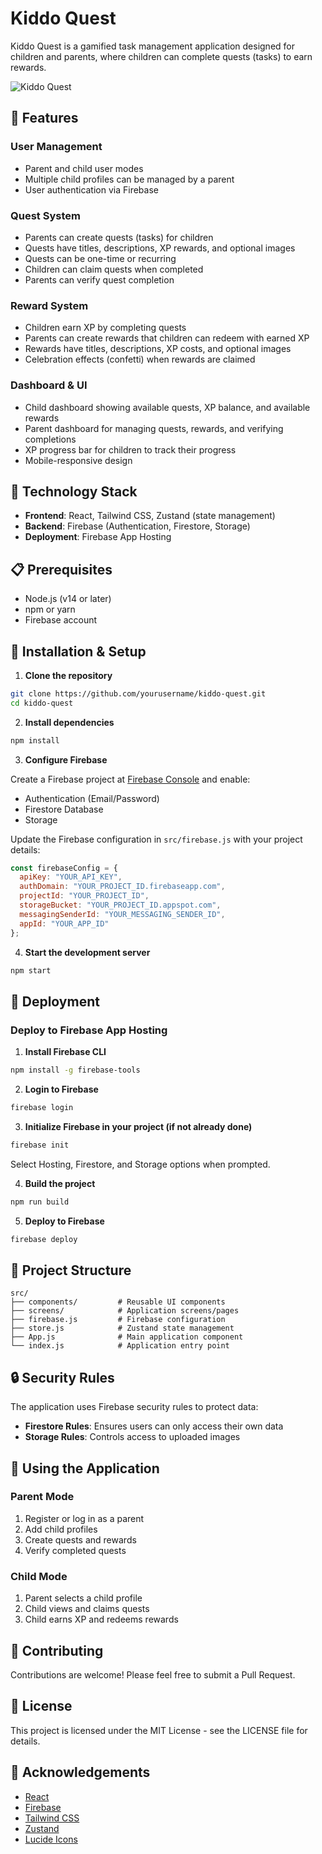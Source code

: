 # Kiddo Quest

Kiddo Quest is a gamified task management application designed for children and parents, where children can complete quests (tasks) to earn rewards.

![Kiddo Quest](https://via.placeholder.com/800x400?text=Kiddo+Quest)

## 🌟 Features

### User Management
- Parent and child user modes
- Multiple child profiles can be managed by a parent
- User authentication via Firebase

### Quest System
- Parents can create quests (tasks) for children
- Quests have titles, descriptions, XP rewards, and optional images
- Quests can be one-time or recurring
- Children can claim quests when completed
- Parents can verify quest completion

### Reward System
- Children earn XP by completing quests
- Parents can create rewards that children can redeem with earned XP
- Rewards have titles, descriptions, XP costs, and optional images
- Celebration effects (confetti) when rewards are claimed

### Dashboard & UI
- Child dashboard showing available quests, XP balance, and available rewards
- Parent dashboard for managing quests, rewards, and verifying completions
- XP progress bar for children to track their progress
- Mobile-responsive design

## 🚀 Technology Stack

- **Frontend**: React, Tailwind CSS, Zustand (state management)
- **Backend**: Firebase (Authentication, Firestore, Storage)
- **Deployment**: Firebase App Hosting

## 📋 Prerequisites

- Node.js (v14 or later)
- npm or yarn
- Firebase account

## 🔧 Installation & Setup

1. **Clone the repository**

```bash
git clone https://github.com/yourusername/kiddo-quest.git
cd kiddo-quest
```

2. **Install dependencies**

```bash
npm install
```

3. **Configure Firebase**

Create a Firebase project at [Firebase Console](https://console.firebase.google.com/) and enable:
- Authentication (Email/Password)
- Firestore Database
- Storage

Update the Firebase configuration in `src/firebase.js` with your project details:

```javascript
const firebaseConfig = {
  apiKey: "YOUR_API_KEY",
  authDomain: "YOUR_PROJECT_ID.firebaseapp.com",
  projectId: "YOUR_PROJECT_ID",
  storageBucket: "YOUR_PROJECT_ID.appspot.com",
  messagingSenderId: "YOUR_MESSAGING_SENDER_ID",
  appId: "YOUR_APP_ID"
};
```

4. **Start the development server**

```bash
npm start
```

## 🚀 Deployment

### Deploy to Firebase App Hosting

1. **Install Firebase CLI**

```bash
npm install -g firebase-tools
```

2. **Login to Firebase**

```bash
firebase login
```

3. **Initialize Firebase in your project (if not already done)**

```bash
firebase init
```

Select Hosting, Firestore, and Storage options when prompted.

4. **Build the project**

```bash
npm run build
```

5. **Deploy to Firebase**

```bash
firebase deploy
```

## 📁 Project Structure

```
src/
├── components/         # Reusable UI components
├── screens/            # Application screens/pages
├── firebase.js         # Firebase configuration
├── store.js            # Zustand state management
├── App.js              # Main application component
└── index.js            # Application entry point
```

## 🔒 Security Rules

The application uses Firebase security rules to protect data:

- **Firestore Rules**: Ensures users can only access their own data
- **Storage Rules**: Controls access to uploaded images

## 📱 Using the Application

### Parent Mode
1. Register or log in as a parent
2. Add child profiles
3. Create quests and rewards
4. Verify completed quests

### Child Mode
1. Parent selects a child profile
2. Child views and claims quests
3. Child earns XP and redeems rewards

## 🤝 Contributing

Contributions are welcome! Please feel free to submit a Pull Request.

## 📄 License

This project is licensed under the MIT License - see the LICENSE file for details.

## 🙏 Acknowledgements

- [React](https://reactjs.org/)
- [Firebase](https://firebase.google.com/)
- [Tailwind CSS](https://tailwindcss.com/)
- [Zustand](https://github.com/pmndrs/zustand)
- [Lucide Icons](https://lucide.dev/)
